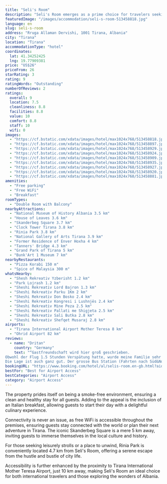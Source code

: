 ```yaml
---
title: "Seli's Room"
description: "Seli's Room emerges as a prime choice for travelers seeking a blend of comfort and convenience, complemented by striking city views."
featuredImage: "/images/accommodation/seli-s-room-513458818.jpg"
language: en
slug: seli-s-room
address: "Rruga Allaman Dervishi, 1001 Tirana, Albania"
city: "Tirana"
location: "Tirana"
accommodationType: "hotel"
coordinates:
  lat: 41.34252425
  lng: 19.77909381
price: "US$26"
priceFrom: 26
starRating: 3
rating: 9
ratingWords: "Outstanding"
numberOfReviews: 2
ratings:
  overall: 9
  location: 7.5
  cleanliness: 8.8
  facilities: 8.8
  value: 10
  comfort: 8.8
  staff: 10
  wifi: 0
images:
  - "https://cf.bstatic.com/xdata/images/hotel/max1024x768/513458818.jpg?k=3526d2d3f157599e5fdec5986ef8c54a2f95ff246f97aaab99a174f9b672d01d&o=&hp=1"
  - "https://cf.bstatic.com/xdata/images/hotel/max1024x768/513458897.jpg?k=71c633f0b6ebed54abd4ca81a44b95f21ad46e5a45df8b7bd0457fae2003b231&o=&hp=1"
  - "https://cf.bstatic.com/xdata/images/hotel/max1024x768/513458929.jpg?k=beff21823e1dd0bcdd613ea95c5be9ee4928ca6185f64dee9eda3c39e13aef3d&o=&hp=1"
  - "https://cf.bstatic.com/xdata/images/hotel/max1024x768/513458924.jpg?k=934fc8e5b5c5e4e6edb3e9da7017772842eaf109202a639e09f4a5c59f4f7bdc&o=&hp=1"
  - "https://cf.bstatic.com/xdata/images/hotel/max1024x768/513458909.jpg?k=ff05ab7a4774eb954866c5c869206263cbe323dab168a4387d88becbf3572abe&o=&hp=1"
  - "https://cf.bstatic.com/xdata/images/hotel/max1024x768/513458935.jpg?k=01996d3654032afd9dd02c679714f0b6a046c088f5b2a494f1d9956a215f5ee7&o=&hp=1"
  - "https://cf.bstatic.com/xdata/images/hotel/max1024x768/513458927.jpg?k=20fb5f624687a8187bacec14f345bc9acb97673124a0f716e1919af8d7976fa6&o=&hp=1"
  - "https://cf.bstatic.com/xdata/images/hotel/max1024x768/513458920.jpg?k=5031cf66c8b9351b9c8f19f33e6ef5ec5a4f33f252f3bcf25255e0cccdfe90ac&o=&hp=1"
  - "https://cf.bstatic.com/xdata/images/hotel/max1024x768/513458881.jpg?k=22703b6b35e26f547bc1073ab5a623d7cc74bba933d4b8c064d6893db75785fa&o=&hp=1"
amenities:
  - "Free parking"
  - "Free WiFi"
  - "Breakfast"
roomTypes:
  - "Double Room with Balcony"
nearbyAttractions:
  - "National Museum of History Albania 3.5 km"
  - "House of Leaves 3.6 km"
  - "Skanderbeg Square 3.7 km"
  - "Clock Tower Tirana 3.8 km"
  - "Rinia Park 3.8 km"
  - "National Gallery of Arts Tirana 3.9 km"
  - "Former Residence of Enver Hoxha 4 km"
  - "Tanners' Bridge 4.3 km"
  - "Grand Park of Tirana 5 km"
  - "Bunk'Art 1 Museum 7 km"
nearbyRestaurants:
  - "Pizza Korabi 150 m"
  - "Spice of Malaysia 300 m"
whatsNearby:
  - "Shesh Rekreativ Yzberisht 1.2 km"
  - "Park Lojrash 1.2 km"
  - "Sheshi Rekreativ Lord Bajron 1.3 km"
  - "Sheshi Rekreativ Parku 1Km 2 km"
  - "Sheshi Rekreativ Don Bosko 2.4 km"
  - "Sheshi Rekreativ Kongresi i Lushnjës 2.4 km"
  - "Sheshi Rekreativ Mine Peza 2.5 km"
  - "Sheshi Rekreativ Pallati me Shigjeta 2.5 km"
  - "Sheshi Rekreativ Sali Butka 2.8 km"
  - "Sheshi Rekreativ Shefqet Musaraj 2.8 km"
airports:
  - "Tirana International Airport Mother Teresa 8 km"
  - "Ohrid Airport 82 km"
reviews:
  - name: "Dritan"
    country: "Germany"
    text: "“Gastfreundschaft wird hier groß geschrieben.
Obwohl der Flug 1.5 Stunden Verspätung hatte, wurde meine Familie sehr warm empfangen und Seli war sehr Hilfsbereit.
Die Lage ist auch ganz gut. Der grosse Bus Station (Fahrten nach Süd&Nord Albanien)...”"
bookingURL: "https://www.booking.com/hotel/al/selis-room.en-gb.html?aid=8035640"
bestFor: "Best for Airport Access"
bestCategories: "Airport Access"
category: "Airport Access"
---
```


The property prides itself on being a smoke-free environment, ensuring a clean and healthy stay for all guests. Adding to the appeal is the inclusion of an Italian breakfast, allowing guests to start their day with a delightful culinary experience.

Connectivity is never an issue, as free WiFi is accessible throughout the premises, ensuring guests stay connected with the world or plan their next adventure in Tirana. The iconic Skanderbeg Square is a mere 5 km away, inviting guests to immerse themselves in the local culture and history.

For those seeking leisurely strolls or a place to unwind, Rinia Park is conveniently located 4.7 km from Seli's Room, offering a serene escape from the hustle and bustle of city life. 

Accessibility is further enhanced by the proximity to Tirana International Mother Teresa Airport, just 10 km away, making Seli's Room an ideal choice for both international travelers and those exploring the wonders of Albania.